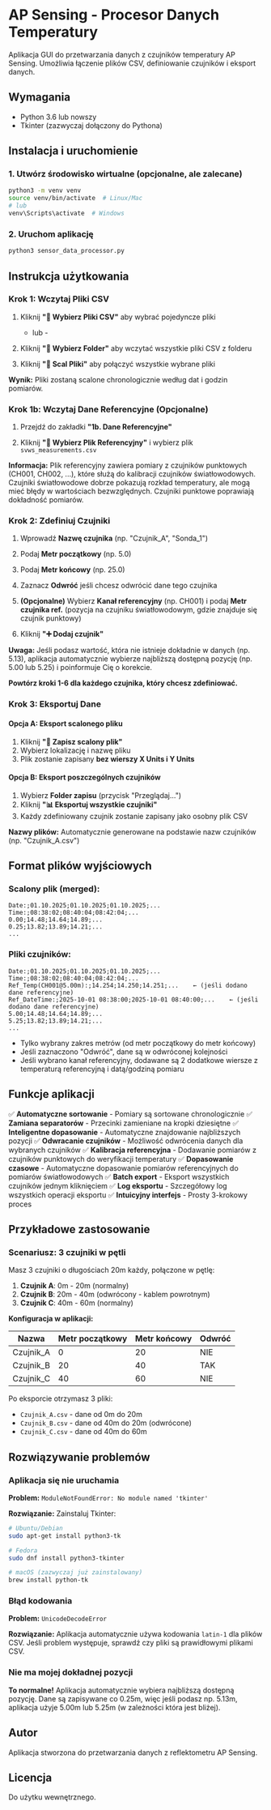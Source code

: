 # AP Sensing - Procesor Danych Temperatury

Aplikacja GUI do przetwarzania danych z czujników temperatury AP Sensing. Umożliwia łączenie plików CSV, definiowanie czujników i eksport danych.

## Wymagania

- Python 3.6 lub nowszy
- Tkinter (zazwyczaj dołączony do Pythona)

## Instalacja i uruchomienie

### 1. Utwórz środowisko wirtualne (opcjonalne, ale zalecane)

```bash
python3 -m venv venv
source venv/bin/activate  # Linux/Mac
# lub
venv\Scripts\activate  # Windows
```

### 2. Uruchom aplikację

```bash
python3 sensor_data_processor.py
```

## Instrukcja użytkowania

### Krok 1: Wczytaj Pliki CSV

1. Kliknij **"📁 Wybierz Pliki CSV"** aby wybrać pojedyncze pliki
   - lub -
2. Kliknij **"📂 Wybierz Folder"** aby wczytać wszystkie pliki CSV z folderu

3. Kliknij **"🔄 Scal Pliki"** aby połączyć wszystkie wybrane pliki

**Wynik:** Pliki zostaną scalone chronologicznie według dat i godzin pomiarów.

### Krok 1b: Wczytaj Dane Referencyjne (Opcjonalne)

1. Przejdź do zakładki **"1b. Dane Referencyjne"**

2. Kliknij **"📁 Wybierz Plik Referencyjny"** i wybierz plik `svws_measurements.csv`

**Informacja:** Plik referencyjny zawiera pomiary z czujników punktowych (CH001, CH002, ...), które służą do kalibracji czujników światłowodowych. Czujniki światłowodowe dobrze pokazują rozkład temperatury, ale mogą mieć błędy w wartościach bezwzględnych. Czujniki punktowe poprawiają dokładność pomiarów.

### Krok 2: Zdefiniuj Czujniki

1. Wprowadź **Nazwę czujnika** (np. "Czujnik_A", "Sonda_1")

2. Podaj **Metr początkowy** (np. 5.0)

3. Podaj **Metr końcowy** (np. 25.0)

4. Zaznacz **Odwróć** jeśli chcesz odwrócić dane tego czujnika

5. **(Opcjonalne)** Wybierz **Kanał referencyjny** (np. CH001) i podaj **Metr czujnika ref.** (pozycja na czujniku światłowodowym, gdzie znajduje się czujnik punktowy)

6. Kliknij **"➕ Dodaj czujnik"**

**Uwaga:** Jeśli podasz wartość, która nie istnieje dokładnie w danych (np. 5.13), aplikacja automatycznie wybierze najbliższą dostępną pozycję (np. 5.00 lub 5.25) i poinformuje Cię o korekcie.

**Powtórz kroki 1-6 dla każdego czujnika, który chcesz zdefiniować.**

### Krok 3: Eksportuj Dane

#### Opcja A: Eksport scalonego pliku

1. Kliknij **"💾 Zapisz scalony plik"**
2. Wybierz lokalizację i nazwę pliku
3. Plik zostanie zapisany **bez wierszy X Units i Y Units**

#### Opcja B: Eksport poszczególnych czujników

1. Wybierz **Folder zapisu** (przycisk "Przeglądaj...")
2. Kliknij **"📊 Eksportuj wszystkie czujniki"**
3. Każdy zdefiniowany czujnik zostanie zapisany jako osobny plik CSV

**Nazwy plików:** Automatycznie generowane na podstawie nazw czujników (np. "Czujnik_A.csv")

## Format plików wyjściowych

### Scalony plik (merged):
```
Date:;01.10.2025;01.10.2025;01.10.2025;...
Time:;08:38:02;08:40:04;08:42:04;...
0.00;14.48;14.64;14.89;...
0.25;13.82;13.89;14.21;...
...
```

### Pliki czujników:
```
Date:;01.10.2025;01.10.2025;01.10.2025;...
Time:;08:38:02;08:40:04;08:42:04;...
Ref_Temp(CH001@5.00m):;14.254;14.250;14.251;...    ← (jeśli dodano dane referencyjne)
Ref_DateTime:;2025-10-01 08:38:00;2025-10-01 08:40:00;...    ← (jeśli dodano dane referencyjne)
5.00;14.48;14.64;14.89;...
5.25;13.82;13.89;14.21;...
...
```
- Tylko wybrany zakres metrów (od metr początkowy do metr końcowy)
- Jeśli zaznaczono "Odwróć", dane są w odwróconej kolejności
- Jeśli wybrano kanał referencyjny, dodawane są 2 dodatkowe wiersze z temperaturą referencyjną i datą/godziną pomiaru

## Funkcje aplikacji

✅ **Automatyczne sortowanie** - Pomiary są sortowane chronologicznie
✅ **Zamiana separatorów** - Przecinki zamieniane na kropki dziesiętne
✅ **Inteligentne dopasowanie** - Automatyczne znajdowanie najbliższych pozycji
✅ **Odwracanie czujników** - Możliwość odwrócenia danych dla wybranych czujników
✅ **Kalibracja referencyjna** - Dodawanie pomiarów z czujników punktowych do weryfikacji temperatury
✅ **Dopasowanie czasowe** - Automatyczne dopasowanie pomiarów referencyjnych do pomiarów światłowodowych
✅ **Batch export** - Eksport wszystkich czujników jednym kliknięciem
✅ **Log eksportu** - Szczegółowy log wszystkich operacji eksportu
✅ **Intuicyjny interfejs** - Prosty 3-krokowy proces

## Przykładowe zastosowanie

### Scenariusz: 3 czujniki w pętli

Masz 3 czujniki o długościach 20m każdy, połączone w pętlę:

1. **Czujnik A**: 0m - 20m (normalny)
2. **Czujnik B**: 20m - 40m (odwrócony - kablem powrotnym)
3. **Czujnik C**: 40m - 60m (normalny)

**Konfiguracja w aplikacji:**

| Nazwa | Metr początkowy | Metr końcowy | Odwróć |
|-------|----------------|--------------|--------|
| Czujnik_A | 0 | 20 | NIE |
| Czujnik_B | 20 | 40 | TAK |
| Czujnik_C | 40 | 60 | NIE |

Po eksporcie otrzymasz 3 pliki:
- `Czujnik_A.csv` - dane od 0m do 20m
- `Czujnik_B.csv` - dane od 40m do 20m (odwrócone)
- `Czujnik_C.csv` - dane od 40m do 60m

## Rozwiązywanie problemów

### Aplikacja się nie uruchamia

**Problem:** `ModuleNotFoundError: No module named 'tkinter'`

**Rozwiązanie:** Zainstaluj Tkinter:
```bash
# Ubuntu/Debian
sudo apt-get install python3-tk

# Fedora
sudo dnf install python3-tkinter

# macOS (zazwyczaj już zainstalowany)
brew install python-tk
```

### Błąd kodowania

**Problem:** `UnicodeDecodeError`

**Rozwiązanie:** Aplikacja automatycznie używa kodowania `latin-1` dla plików CSV. Jeśli problem występuje, sprawdź czy pliki są prawidłowymi plikami CSV.

### Nie ma mojej dokładnej pozycji

**To normalne!** Aplikacja automatycznie wybiera najbliższą dostępną pozycję. Dane są zapisywane co 0.25m, więc jeśli podasz np. 5.13m, aplikacja użyje 5.00m lub 5.25m (w zależności która jest bliżej).

## Autor

Aplikacja stworzona do przetwarzania danych z reflektometru AP Sensing.

## Licencja

Do użytku wewnętrznego.
